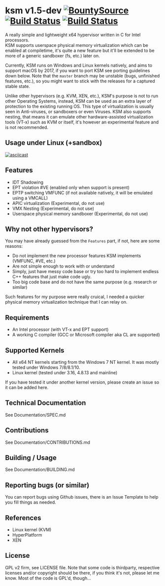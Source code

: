 # ksm v1.5-dev [![BountySource](https://www.bountysource.com/badge/team?team_id=189129&style=raised)](https://www.bountysource.com/teams/ksm?utm_source=ksm&utm_medium=shield&utm_campaign=raised) [![Build Status](https://travis-ci.org/asamy/ksm.svg?branch=master)](https://travis-ci.org/asamy/ksm) [![Build Status](https://ci.appveyor.com/api/projects/status/nb7u22qxjabauex5?svg=true)](https://ci.appveyor.com/project/asamy/ksm)

A really simple and lightweight x64 hypervisor written in C for Intel processors.  
KSM supports userspace physical memory virtualization which can be enabled at
compiletime, it's quite a new feature but it'll be extended to be more of a
generic sandboxer (fs, etc.) later on.

Currently, KSM runs on Windows and Linux kernels natively, and aims to support
macOS by 2017, if you want to port KSM see porting guidelines down below.  Note
that the `master` branch may be unstable (bugs, unfinished features, etc.), so
you might want to stick with the releases for a captured stable state.

Unlike other hypervisors (e.g. KVM, XEN, etc.), KSM's purpose is not to run
other Operating Systems, instead, KSM can be used as an extra layer of
protection to the existing running OS.  This type of virtualization is usually
seen in Anti-viruses, or sandboxers or even Viruses.  KSM also supports
nesting, that means it can emulate other hardware-assisted virtualization tools
(VT-x) such as KVM or itself, it's however an experimental feature and
is not recommended.

## Usage under Linux (+sandbox)

[![asciicast](https://asciinema.org/a/10cu6v7c6l0j4532cww8tq1a1.png)](https://asciinema.org/a/10cu6v7c6l0j4532cww8tq1a1)

## Features

- IDT Shadowing
- EPT violation #VE (enabled only when support is present)
- EPTP switching VMFUNC (if not available natively, it will be emulated using a VMCALL)
- APIC virtualization (Experimental, do not use)
- VMX Nesting (Experimental, do not use)
- Userspace physical memory sandboxer (Experimental, do not use)

## Why not other hypervisors?

You may have already guessed from the `Features` part, if not, here are some reasons:

- Do not implement the new processor features KSM implements (VMFUNC, #VE, etc.)
- Are not simple enough to work with or understand
- Simply, just have messy code base or try too hard to implement endless C++ features that just make code ugly.
- Too big code base and do not have the same purpose (e.g. research or similar)

Such features for my purpose were really cruical, I needed a quicker physical memory virtualization technique
that I can relay on.

## Requirements

- An Intel processor (with VT-x and EPT support)
- A working C compiler (GCC or Microsoft compiler aka CL are supported)

## Supported Kernels

- All x64 NT kernels starting from the Windows 7 NT kernel.  It was mostly tested under Windows 7/8/8.1/10.
- Linux kernel (tested under 3.16, 4.8.13 and mainline)

If you have tested it under another kernel version, please create an issue so
it can be added here.

## Technical Documentation

See Documentation/SPEC.md

## Contributions

See Documentation/CONTRIBUTIONS.md

## Building / Usage

See Documentation/BUILDING.md

## Reporting bugs (or similar)

You can report bugs using Github issues, there is an Issue Template to help you
fill things as needed.

## References

- Linux kernel (KVM)
- HyperPlatform
- XEN

## License

GPL v2 firm, see LICENSE file.  Note that some code is thirdparty, respective
licenses and/or copyright should be there, if you think it's not, please let me
know.  Most of the code is GPL'd, though...

